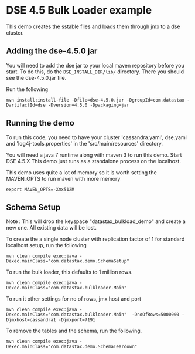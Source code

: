 DSE 4.5 Bulk Loader example
========================================================
This demo creates the sstable files and loads them through jmx to a dse cluster.


## Adding the dse-4.5.0 jar

You will need to add the dse jar to your local maven repository before you start. To do this, do the `DSE_INSTALL_DIR/lib/` directory. There you should see the dse-4.5.0.jar file. 

Run the following

	mvn install:install-file -Dfile=dse-4.5.0.jar -DgroupId=com.datastax -DartifactId=dse -Dversion=4.5.0 -Dpackaging=jar
	
## Running the demo 

To run this code, you need to have your cluster 'cassandra.yaml', dse.yaml and 'log4j-tools.properties' in the 'src/main/resources' directory.

You will need a java 7 runtime along with maven 3 to run this demo. Start DSE 4.5.X This demo just runs as a standalone process on the localhost.

This demo uses quite a lot of memory so it is worth setting the MAVEN_OPTS to run maven with more memory

    export MAVEN_OPTS=-Xmx512M


## Schema Setup
Note : This will drop the keyspace "datastax_bulkload_demo" and create a new one. All existing data will be lost. 

To create the a single node cluster with replication factor of 1 for standard localhost setup, run the following

    mvn clean compile exec:java -Dexec.mainClass="com.datastax.demo.SchemaSetup"

To run the bulk loader, this defaults to 1 million rows.

    mvn clean compile exec:java -Dexec.mainClass="com.datastax.bulkloader.Main" 
    
To run it other settings for no of rows, jmx host and port

	mvn clean compile exec:java -Dexec.mainClass="com.datastax.bulkloader.Main"  -DnoOfRows=5000000 -Djmxhost=cassandra1 -Djmxport=7191    
		
To remove the tables and the schema, run the following.

    mvn clean compile exec:java -Dexec.mainClass="com.datastax.demo.SchemaTeardown"
	

